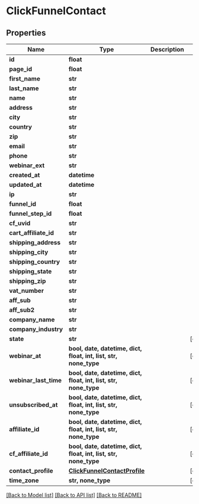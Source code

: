 # ClickFunnelContact


## Properties
Name | Type | Description | Notes
------------ | ------------- | ------------- | -------------
**id** | **float** |  | 
**page_id** | **float** |  | 
**first_name** | **str** |  | 
**last_name** | **str** |  | 
**name** | **str** |  | 
**address** | **str** |  | 
**city** | **str** |  | 
**country** | **str** |  | 
**zip** | **str** |  | 
**email** | **str** |  | 
**phone** | **str** |  | 
**webinar_ext** | **str** |  | 
**created_at** | **datetime** |  | 
**updated_at** | **datetime** |  | 
**ip** | **str** |  | 
**funnel_id** | **float** |  | 
**funnel_step_id** | **float** |  | 
**cf_uvid** | **str** |  | 
**cart_affiliate_id** | **str** |  | 
**shipping_address** | **str** |  | 
**shipping_city** | **str** |  | 
**shipping_country** | **str** |  | 
**shipping_state** | **str** |  | 
**shipping_zip** | **str** |  | 
**vat_number** | **str** |  | 
**aff_sub** | **str** |  | 
**aff_sub2** | **str** |  | 
**company_name** | **str** |  | 
**company_industry** | **str** |  | 
**state** | **str** |  | [optional] 
**webinar_at** | **bool, date, datetime, dict, float, int, list, str, none_type** |  | [optional] 
**webinar_last_time** | **bool, date, datetime, dict, float, int, list, str, none_type** |  | [optional] 
**unsubscribed_at** | **bool, date, datetime, dict, float, int, list, str, none_type** |  | [optional] 
**affiliate_id** | **bool, date, datetime, dict, float, int, list, str, none_type** |  | [optional] 
**cf_affiliate_id** | **bool, date, datetime, dict, float, int, list, str, none_type** |  | [optional] 
**contact_profile** | [**ClickFunnelContactProfile**](ClickFunnelContactProfile.md) |  | [optional] 
**time_zone** | **str, none_type** |  | [optional] 

[[Back to Model list]](../README.md#documentation-for-models) [[Back to API list]](../README.md#documentation-for-api-endpoints) [[Back to README]](../README.md)


